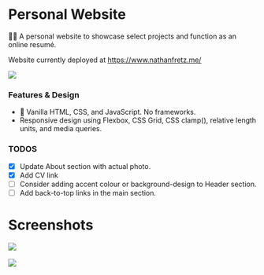 # Personal Website

:man_astronaut: A personal website to showcase select projects and function as an online resumé.

Website currently deployed at https://www.nathanfretz.me/

<kbd> 
<img src="https://user-images.githubusercontent.com/85373263/144482314-66b9876c-898d-4c0e-90a3-d86de085ef46.png"/>
</kbd>

### Features & Design

- :icecream: Vanilla HTML, CSS, and JavaScript. No frameworks.
- Responsive design using Flexbox, CSS Grid, CSS clamp(), relative length units, and media queries.

### TODOS

- [x] Update About section with actual photo.
- [x] Add CV link
- [ ] Consider adding accent colour or background-design to Header section.
- [ ] Add back-to-top links in the main section.

# Screenshots

<kbd> 
<img src="https://user-images.githubusercontent.com/85373263/144482314-66b9876c-898d-4c0e-90a3-d86de085ef46.png"/>
</kbd>
<br />
<br />
<kbd> 
<img src="https://user-images.githubusercontent.com/85373263/144482332-c109c44b-56e6-468b-92c9-da5591a2c4e4.png"/>
</kbd>
